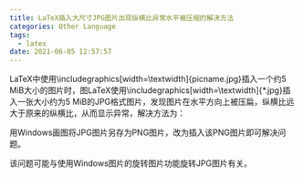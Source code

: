 ```yaml
---
title: LaTeX插入大尺寸JPG图片出现纵横比异常水平被压缩的解决方法
categories: Other Language
tags:
  - latex
date: 2021-06-05 12:57:57
---
```


LaTeX中使用\includegraphics[width=\textwidth]{picname.jpg}插入一个约5 MiB大小的图片时，图LaTeX使用\includegraphics[width=\textwidth]{*.jpg}插入一张大小约为5 MiB的JPG格式图片，发现图片在水平方向上被压扁，纵横比远大于原来的纵横比，从而显示异常，解决方法为：

用Windows画图将JPG图片另存为PNG图片，改为插入该PNG图片即可解决问题。

该问题可能与使用Windows图片的旋转图片功能旋转JPG图片有关。
